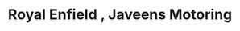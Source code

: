 ---
title: "Royal Enfield , Javeens Motoring"
url: /kottayam/royal-enfield-javeens-motoring/
shop: Motorrad
---